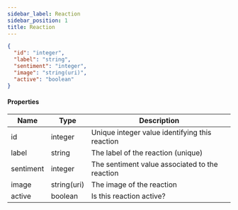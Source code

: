 ```yaml
---
sidebar_label: Reaction
sidebar_position: 1
title: Reaction
---
```


```json
{
  "id": "integer",
  "label": "string",
  "sentiment": "integer",
  "image": "string(uri)",
  "active": "boolean"
}
```

#### Properties

| Name      | Type        | Description                                    |
|-----------|-------------|------------------------------------------------|
| id        | integer     | Unique integer value identifying this reaction |
| label     | string      | The label of the reaction (unique)             |
| sentiment | integer     | The sentiment value associated to the reaction |
| image     | string(uri) | The image of the reaction                      |
| active    | boolean     | Is this reaction active?                       |
